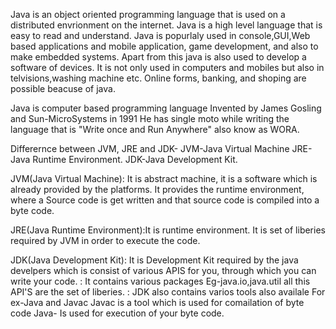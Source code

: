 Java is an object oriented programming language that is used on a distributed envrionment on the internet.
Java is a high level language that is easy to read and understand.
Java is popurlaly used in console,GUI,Web based applications and mobile application, game development, and also to make embedded systems.
Apart from this java is also used to develop a software of devices.
It is not only used in computers and mobiles but also in telvisions,washing machine etc.
Online forms, banking, and shoping are possible beacuse of java.

Java is computer based programming language Invented by James Gosling and Sun-MicroSystems in 1991
He has single moto while writing the language that is "Write once and Run Anywhere" also know as WORA.






Differernce between JVM, JRE and JDK-
JVM-Java Virtual Machine
JRE-Java Runtime Environment.
JDK-Java Development Kit.

JVM(Java Virtual Machine): It is abstract machine, it is a software which is already provided by the platforms.
                           It provides the runtime environment, where a Source code is get written and that source code is compiled into a byte code.
                           
JRE(Java Runtime Environment):It is runtime environment.
                              It is set of liberies required by JVM in order to execute the code.
                             
JDK(Java Development Kit): It is Development Kit required by the java develpers which is consist of various APIS for you, through which you can write your code.
                         : It contains various packages Eg-java.io,java.util all this API'S are the set of liberies.
                         : JDK also contains  varios tools also availale
                           For ex-Java and Javac
                             Javac is a tool which is used for comailation  of byte code
                             Java- Is used for execution of your byte code.
                             
   
                             
                             
                              
